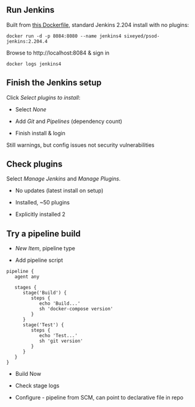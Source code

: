 ## Run Jenkins

Built from [this Dockerfile](../jenkins/bare/Dockerfile), standard Jenkins 2.204 install with no plugins:

```
docker run -d -p 8084:8080 --name jenkins4 sixeyed/psod-jenkins:2.204.4
```

Browse to http://localhost:8084 & sign in

```
docker logs jenkins4
```

## Finish the Jenkins setup

Click _Select plugins to install_:

- Select _None_

- Add _Git_ and _Pipelines_ (dependency count)

- Finish install & login

Still warnings, but config issues not security vulnerabilities

## Check plugins

Select _Manage Jenkins_ and _Manage Plugins_.

- No updates (latest install on setup)

- Installed, ~50 plugins

- Explicitly installed 2

## Try a pipeline build

- _New Item_, pipeline type

- Add pipeline script

```
pipeline {
   agent any

   stages {
      stage('Build') {
         steps {
            echo 'Build...'
            sh 'docker-compose version'
         }
      }
      stage('Test') {
         steps {
            echo 'Test...'
            sh 'git version'
         }
      }
   }
}
```

- Build Now

- Check stage logs

- Configure - pipeline from SCM, can point to declarative file in repo
